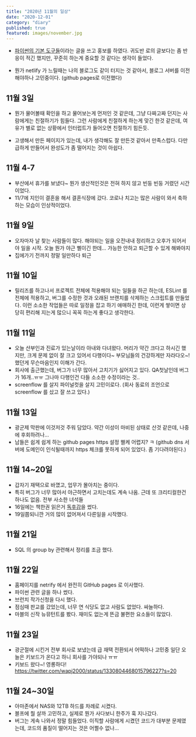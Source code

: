 ```yaml
---
title: "2020년 11월의 일상"
date: "2020-12-01"
category: "diary"
published: true
featured: images/november.jpg
---
```


- [파이썬의 기본 도구들](https://blog.gyus.me/2020/python-basic-tools/)이라는 글을 쓰고 홍보를 하였다. 귀도반 로의 글보다는 좀 반응이 적긴 했지만, 꾸준히 하는게 중요할 것 같다는 생각이 들었다.

- 뭔가 netlify 가 느릴때는 나의 블로그도 같이 터지는 것 같아서, 블로그 서버를 이전해야하나 고민중이다.
  (github pages로 이전했다)

## 11월 3일

- 뭔가 물어볼때 확인을 하고 물어보는게 먼저인 것 같은데, 그냥 다짜고짜 던지는 사람에게는 친절하기가 힘들다. 그런 사람에게 친절하게 하는게 맞긴 한것 같은데, 여유가 별로 없는 상황에서 인터럽트가 들어오면 친절하기 힘든듯.

- 고생해서 만든 페이지가 있는데, 내가 생각해도 잘 만든것 같아서 만족스럽다. 다만 급하게 만들어서 완성도가 좀 떨어지는 것이 아쉽다.

## 11월 4-7

- 부산에서 휴가를 보냈다~ 뭔가 생산적인것은 전혀 하지 않고 빈둥 빈둥 거렸던 시간이었다.
- 11/7에 지인이 결혼을 해서 결혼식장에 갔다. 코로나 치고는 많은 사람이 와서 축하하는 모습이 인상적이었다.

## 11월 9일

- 오자마자 날 찾는 사람들이 많다. 해야되는 일을 오전내내 정리하고 오후가 되어서야 일을 시작. 오늘 뭔가 야근 삘이긴 한데… 가능한 안하고 퇴근할 수 있게 해봐야지
- 집에가기 전까지 정말 일만하다 퇴근

## 11월 10일

- 릴리즈를 하고나서 프로젝트 전체에 적용해야 되는 일들을 하곤 하는데, ESLint 를 전체에 적용하고, 버그를 수정한 것과 오래된 브랜치를 삭제하는 스크립트를 만들었다. 이런 소소한 작업들은 따로 일정을 잡고 하기 애매하긴 한데, 이런게 쌓이면 상당히 편리해 지는게 많으니 꼭꼭 하는게 좋다고 생각한다.

## 11월 11일

- 오늘 산부인과 진료가 있는날이라 아내와 다녀왔다. 머리가 약간 크다고 하시긴 했지만, 크게 문제 없이 잘 크고 있어서 다행이다~ 부모님들의 건강하게만 자라다오~! 했던게 무슨마음인지 이해가 간다.
- 회사에 출근했는데, 버그가 너무 많아서 고치기가 싫어지고 있다. QA첫날인데 버그가 16개..ㅠㅠ 그나마 다행인건 다들 소소한 수정이라는 것..
- screenflow 를 살지 파이널컷을 살지 고민이로다. (회사 동료의 조언으로 screenflow 를 샀고 잘 쓰고 있다.)

## 11월 13일

- 광군제 막판에 이것저것 주워 담았다. 약간 이성이 마비된 상태로 산것 같은데, 나중에 후회하려나…
- 남들은 쉽게 쉽게 하는 github pages https 설정 왤케 어렵지? ㅋ (github dns 서버에 도메인이 인식될때까지 https 체크를 못하게 되어 있었다. 좀 기다려야된다.)

## 11월 14~20일

- 갑자기 재택으로 바꼈고, 업무가 몰아치는 중이다.
- 특히 버그가 너무 많아서 야근하면서 고치는데도 계속 나옴.
  근데 또 크리티컬한건 하나도 없음. 전부 사소한 녀석들
- 16일에는 책한권 읽은거 [독후감](https://blog.gyus.me/2020/review-practice-of-the-python-pro/)을 썼다.
- 19일쯤되니깐 거의 많이 없어져서 다른일을 시작했다.

## 11월 21일

- SQL 의 group by 관련해서 정리를 조금 했다.

## 11월 22일

- 홈페이지를 netrify 에서 완전히 GitHub pages 로 이사했다.
- 파이썬 관련 글을 하나 썼다.
- 브런치 작가신청을 다시 했다.
- 점심때 판교를 갔었는데, 너무 연 식당도 없고 사람도 없었다. 싸늘하다.
- 마블의 신작 뉴뮤턴트를 봤다. 재미도 없는게 뜬금 불편한 요소들이 많았다.

## 11월 23일

- 광군절에 시킨거 전부 회사로 보냈는데 급 재택 전환되서 어떡하나 고민중 일단 오늘은 키보드가 온다고 하니 회사를 가야되나 ㅠㅠ
- 키보드 왔다~! 영롱하다! https://twitter.com/wapj2000/status/1330804468015796227?s=20

## 11월 24~30일

- 아마존에서 NAS와 12TB 하드를 차례로 시켰다.
- 블프에 뭘 살까 고민하고, 실제로 뭔가 사다보니 한주가 훅 지나갔다.
- 버그는 게속 나와서 정말 힘들었다. 이직할 사람에게 시켰던 코드가 대부분 문제였는데, 코드의 품질이 떨어지는 것은 어쩔수 없나...
